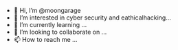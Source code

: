 - 👋 Hi, I’m @moongarage
- 👀 I’m interested in cyber security and eathicalhacking...
- 🌱 I’m currently learning ...
- 💞️ I’m looking to collaborate on ...
- 📫 How to reach me ...

<!---
moongarage/moongarage is a ✨ special ✨ repository because its `README.md` (this file) appears on your GitHub profile.
You can click the Preview link to take a look at your changes.
--->
